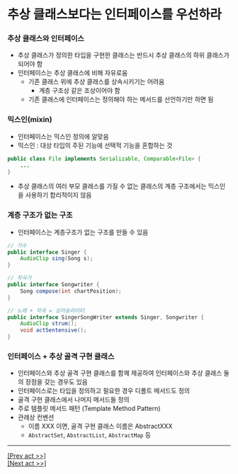 # 추상 클래스보다는 인터페이스를 우선하라
### 추상 클래스와 인터페이스
* 추상 클래스가 정의한 타입을 구현한 클래스는 반드시 추상 클래스의 하위 클래스가 되어야 함
* 인터페이스는 추상 클래스에 비해 자유로움
  * 기존 클래스 위에 추상 클래스를 상속시키기는 어려움
    * 계층 구조상 같은 조상이어야 함
  * 기존 클래스에 인터페이스는 정의해야 하는 메서드를 선언하기만 하면 됨
### 믹스인(mixin)
* 인터페이스는 믹스인 정의에 알맞음
* 믹스인 : 대상 타입의 주된 기능에 선택적 기능을 혼합하는 것
```java
public class File implements Serializable, Comparable<File> {
    ...
}
```
* 추상 클래스의 여러 부모 클래스를 가질 수 없는 클래스의 계층 구조에서는 믹스인을 사용하기 합리적이지 않음
### 계층 구조가 없는 구조
* 인터페이스는 계층구조가 없는 구조를 만들 수 있음
```java
// 가수
public interface Singer {
    AudioClip sing(Song s);
}

// 작곡가
public interface Songwriter {
    Song compose(int chartPosition);
}

// 노래 + 작곡 = 싱어송라이터
public interface SingerSongWriter extends Singer, Songwriter {
    AudioClip strum();
    void actSentensive();
}
```
### 인터페이스 + 추상 골격 구현 클래스
* 인터페이스와 추상 골격 구현 클래스를 함께 제공하여 인터페이스와 추상 클래스 둘의 장점을 갖는 경우도 있음
* 인터페이스로는 타입을 정의하고 필요한 경우 디폴트 메서드도 정의
* 골격 구현 클래스에서 나머지 메서드들 정의
* 주로 템플릿 메서드 패턴 (Template Method Pattern)
* 관례상 컨벤션
  * 이름 XXX 이면, 골격 구현 클래스 이름은 AbstractXXX
  * `AbstractSet`, `AbstractList`, `AbstractMap` 등
---
[[Prev act >>]](../act5/README.md)  
[[Next act >>]](../act7/README.md)